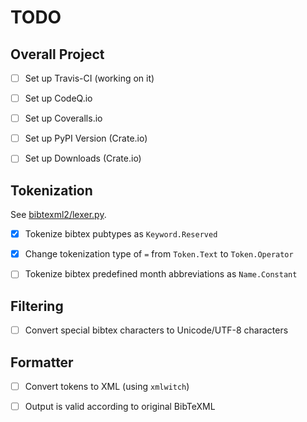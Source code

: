# TODO


## Overall Project

- [ ] Set up Travis-CI (working on it)
- [ ] Set up CodeQ.io
- [ ] Set up Coveralls.io
- [ ] Set up PyPI Version (Crate.io)
- [ ] Set up Downloads (Crate.io)


## Tokenization 

See [bibtexml2/lexer.py](bibtexml2/lexer.py).

- [x] Tokenize bibtex pubtypes as `Keyword.Reserved`
- [x] Change tokenization type of `=` from `Token.Text` to `Token.Operator`
- [ ] Tokenize bibtex predefined month abbreviations as `Name.Constant`


## Filtering

- [ ] Convert special bibtex characters to Unicode/UTF-8 characters


## Formatter

- [ ] Convert tokens to XML (using `xmlwitch`)
- [ ] Output is valid according to original BibTeXML



<!-- ## Style -->
<!-- - [ ]  -->